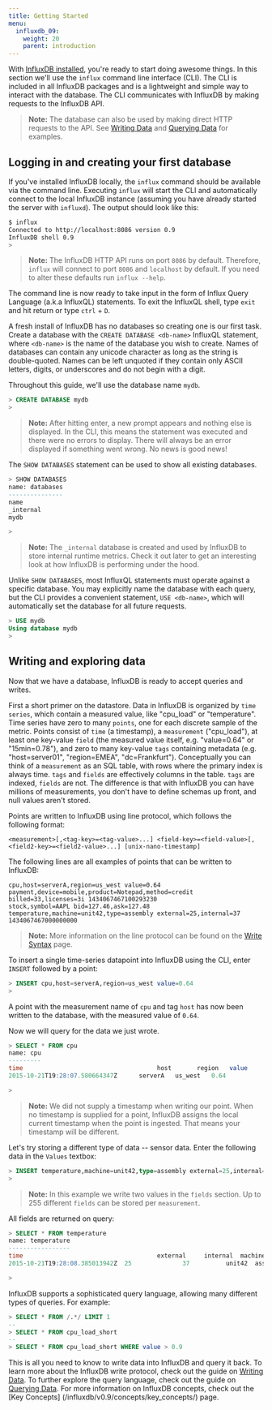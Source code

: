 ```yaml
---
title: Getting Started
menu:
  influxdb_09:
    weight: 20
    parent: introduction
---
```


With [InfluxDB installed](/influxdb/v0.9/introduction/installation), you're ready to start doing awesome things.
In this section we'll use the `influx` command line interface (CLI).
The CLI is included in all InfluxDB packages and is a lightweight and simple way to interact with the database.
The CLI communicates with InfluxDB by making requests to the InfluxDB API.


> **Note:** The database can also be used by making direct HTTP requests to the API.
See [Writing Data](/influxdb/v0.9/guides/writing_data/) and [Querying Data](/influxdb/v0.9/guides/querying_data/) for examples.

## Logging in and creating your first database
If you've installed InfluxDB locally, the `influx` command should be available via the command line.
Executing `influx` will start the CLI and automatically connect to the local InfluxDB instance (assuming you have already started the server with `influxd`).
The output should look like this:

```bash
$ influx
Connected to http://localhost:8086 version 0.9
InfluxDB shell 0.9
> 
```

> **Note:** The InfluxDB HTTP API runs on port `8086` by default.
Therefore, `influx` will connect to port `8086` and `localhost` by default.
If you need to alter these defaults run `influx --help`.

The command line is now ready to take input in the form of Influx Query Language (a.k.a InfluxQL) statements.
To exit the InfluxQL shell, type `exit` and hit return or type `ctrl` + `D`.

A fresh install of InfluxDB has no databases so creating one is our first task.
Create a database with the `CREATE DATABASE <db-name>` InfluxQL statement, where `<db-name>` is the name of the database you wish to create.
Names of databases can contain any unicode character as long as the string is double-quoted.
Names can be left unquoted if they contain only ASCII letters, digits, or underscores and do not begin with a digit.

Throughout this guide, we'll use the database name `mydb`.

```sql
> CREATE DATABASE mydb
> 
```

> **Note:** After hitting enter, a new prompt appears and nothing else is displayed.
In the CLI, this means the statement was executed and there were no errors to display.
There will always be an error displayed if something went wrong.
No news is good news!

The `SHOW DATABASES` statement can be used to show all existing databases.

```sql
> SHOW DATABASES
name: databases
---------------
name
_internal
mydb

> 
```

> **Note:** The `_internal` database is created and used by InfluxDB to store internal runtime metrics.
Check it out later to get an interesting look at how InfluxDB is performing under the hood.

Unlike `SHOW DATABASES`, most InfluxQL statements must operate against a specific database.
You may explicitly name the database with each query, but the CLI provides a convenient statement, `USE <db-name>`, which will automatically set the database for all future requests.

```sql
> USE mydb
Using database mydb
> 
```

## Writing and exploring data

Now that we have a database, InfluxDB is ready to accept queries and writes.

First a short primer on the datastore.
Data in InfluxDB is organized by `time series`, which contain a measured value, like "cpu_load" or "temperature".
Time series have zero to many `points`, one for each discrete sample of the metric.
Points consist of `time` (a timestamp), a `measurement` ("cpu_load"), at least one key-value `field` (the measured value itself, e.g.
"value=0.64" or "15min=0.78"), and zero to many key-value `tags` containing metadata (e.g.
"host=server01", "region=EMEA", "dc=Frankfurt").
Conceptually you can think of a `measurement` as an SQL table, with rows where the primary index is always time.
`tags` and `fields` are effectively columns in the table.
`tags` are indexed, `fields` are not.
The difference is that with InfluxDB you can have millions of measurements, you don't have to define schemas up front, and null values aren't stored.

Points are written to InfluxDB using line protocol, which follows the following format:

```
<measurement>[,<tag-key>=<tag-value>...] <field-key>=<field-value>[,<field2-key>=<field2-value>...] [unix-nano-timestamp]
```

The following lines are all examples of points that can be written to InfluxDB:

```
cpu,host=serverA,region=us_west value=0.64
payment,device=mobile,product=Notepad,method=credit billed=33,licenses=3i 1434067467100293230
stock,symbol=AAPL bid=127.46,ask=127.48
temperature,machine=unit42,type=assembly external=25,internal=37 1434067467000000000
```

> **Note:** More information on the line protocol can be found on the [Write Syntax](/influxdb/v0.9/write_protocols/write_syntax/) page.

To insert a single time-series datapoint into InfluxDB using the CLI, enter `INSERT` followed by a point:

```sql
> INSERT cpu,host=serverA,region=us_west value=0.64
>
```

A point with the measurement name of `cpu` and tag `host` has now been written to the database, with the measured value of `0.64`.

Now we will query for the data we just wrote.

```sql
> SELECT * FROM cpu
name: cpu
---------
time		    	                     host     	region   value
2015-10-21T19:28:07.580664347Z  	serverA	  us_west	0.64

> 
```

> **Note:** We did not supply a timestamp when writing our point.
When no timestamp is supplied for a point, InfluxDB assigns the local current timestamp when the point is ingested.
That means your timestamp will be different.

Let's try storing a different type of data -- sensor data.
Enter the following data in the `Values` textbox:

```sql
> INSERT temperature,machine=unit42,type=assembly external=25,internal=37
>
```

> **Note:** In this example we write two values in the `fields` section.
Up to 255 different `fields` can be stored per `measurement`.


All fields are returned on query:

```sql
> SELECT * FROM temperature
name: temperature
-----------------
time		                        	 external	  internal	machine	type
2015-10-21T19:28:08.385013942Z  25	        	37     		unit42  assembly

> 
```

InfluxDB supports a sophisticated query language, allowing many different types of queries.
For example:

```sql
> SELECT * FROM /.*/ LIMIT 1
--
> SELECT * FROM cpu_load_short
--
> SELECT * FROM cpu_load_short WHERE value > 0.9
```

This is all you need to know to write data into InfluxDB and query it back.
To learn more about the InfluxDB write protocol, check out the guide on [Writing Data](/influxdb/v0.9/guides/writing_data/).
To further explore the query language, check out the guide on [Querying Data](/influxdb/v0.9/guides/querying_data/).
For more information on InfluxDB concepts, check out the [Key Concepts]
(/influxdb/v0.9/concepts/key_concepts/) page.
